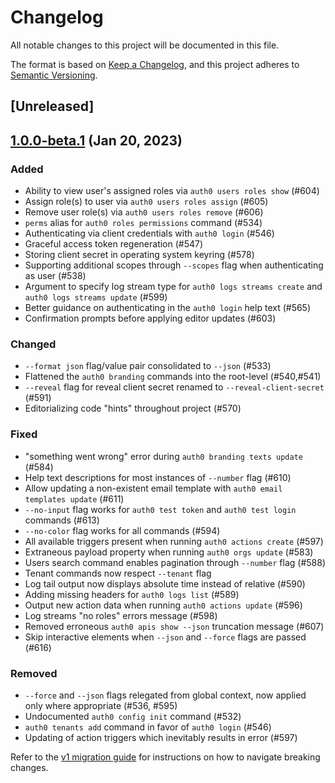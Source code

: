 # Changelog

All notable changes to this project will be documented in this file.

The format is based on [Keep a Changelog](https://keepachangelog.com/en/1.0.0/),
and this project adheres to [Semantic Versioning](https://semver.org/spec/v2.0.0.html).

## [Unreleased]

## [1.0.0-beta.1](https://github.com/auth0/auth0-cli/tree/1.0.0-beta.1) (Jan 20, 2023)

### Added

- Ability to view user's assigned roles via `auth0 users roles show` (#604)
- Assign role(s) to user via `auth0 users roles assign` (#605)
- Remove user role(s) via `auth0 users roles remove` (#606)
- `perms` alias for `auth0 roles permissions` command (#534)
- Authenticating via client credentials with `auth0 login` (#546)
- Graceful access token regeneration (#547)
- Storing client secret in operating system keyring (#578)
- Supporting additional scopes through `--scopes` flag when authenticating as user (#538)
- Argument to specify log stream type for `auth0 logs streams create` and `auth0 logs streams update` (#599)
- Better guidance on authenticating in the `auth0 login` help text (#565)
- Confirmation prompts before applying editor updates (#603)

### Changed

- `--format json` flag/value pair consolidated to `--json` (#533)
- Flattened the `auth0 branding` commands into the root-level (#540,#541)
- `--reveal` flag for reveal client secret renamed to `--reveal-client-secret` (#591)
- Editorializing code "hints" throughout project (#570)

### Fixed

- "something went wrong" error during `auth0 branding texts update` (#584)
- Help text descriptions for most instances of `--number` flag (#610)
- Allow updating a non-existent email template with `auth0 email templates update` (#611)
- `--no-input` flag works for `auth0 test token` and `auth0 test login` commands (#613)
- `--no-color` flag works for all commands (#594)
- All available triggers present when running `auth0 actions create` (#597)
- Extraneous payload property when running `auth0 orgs update` (#583)
- Users search command enables pagination through `--number` flag (#588)
- Tenant commands now respect `--tenant` flag
- Log tail output now displays absolute time instead of relative (#590)
- Adding missing headers for `auth0 logs list` (#589)
- Output new action data when running `auth0 actions update` (#596)
- Log streams "no roles" errors message (#598)
- Removed erroneous `auth0 apis show --json` truncation message (#607)
- Skip interactive elements when `--json` and `--force` flags are passed (#616)

### Removed

- `--force` and `--json` flags relegated from global context, now applied only where appropriate (#536, #595)
- Undocumented `auth0 config init` command (#532)
- `auth0 tenants add` command in favor of `auth0 login` (#546)
- Updating of action triggers which inevitably results in error (#597)

Refer to the [v1 migration guide](MIGRATION_GUIDE.md) for instructions on how to navigate breaking changes.

[#604]: https://github.com/auth0/auth0-cli/issues/604
[#605]: https://github.com/auth0/auth0-cli/issues/605
[#606]: https://github.com/auth0/auth0-cli/issues/606
[#534]: https://github.com/auth0/auth0-cli/issues/534
[#546]: https://github.com/auth0/auth0-cli/issues/546
[#547]: https://github.com/auth0/auth0-cli/issues/547
[#578]: https://github.com/auth0/auth0-cli/issues/578
[#538]: https://github.com/auth0/auth0-cli/issues/538
[#599]: https://github.com/auth0/auth0-cli/issues/599
[#565]: https://github.com/auth0/auth0-cli/issues/565
[#603]: https://github.com/auth0/auth0-cli/issues/603
[#533]: https://github.com/auth0/auth0-cli/issues/533
[#540]: https://github.com/auth0/auth0-cli/issues/540
[#541]: https://github.com/auth0/auth0-cli/issues/541
[#591]: https://github.com/auth0/auth0-cli/issues/591
[#570]: https://github.com/auth0/auth0-cli/issues/570
[#584]: https://github.com/auth0/auth0-cli/issues/584
[#610]: https://github.com/auth0/auth0-cli/issues/610
[#611]: https://github.com/auth0/auth0-cli/issues/611
[#613]: https://github.com/auth0/auth0-cli/issues/613
[#594]: https://github.com/auth0/auth0-cli/issues/594
[#597]: https://github.com/auth0/auth0-cli/issues/597
[#583]: https://github.com/auth0/auth0-cli/issues/583
[#588]: https://github.com/auth0/auth0-cli/issues/588
[#590]: https://github.com/auth0/auth0-cli/issues/590
[#589]: https://github.com/auth0/auth0-cli/issues/589
[#596]: https://github.com/auth0/auth0-cli/issues/596
[#598]: https://github.com/auth0/auth0-cli/issues/598
[#607]: https://github.com/auth0/auth0-cli/issues/607
[#616]: https://github.com/auth0/auth0-cli/issues/616
[#536]: https://github.com/auth0/auth0-cli/issues/536
[#532]: https://github.com/auth0/auth0-cli/issues/532
[#546]: https://github.com/auth0/auth0-cli/issues/546
[#597]: https://github.com/auth0/auth0-cli/issues/597
